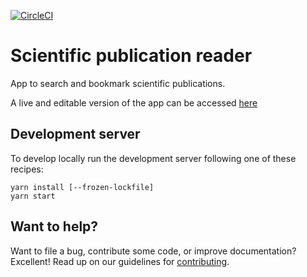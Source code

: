 [![CircleCI](https://circleci.com/gh/esanzgar/pubmed-healx.svg?style=svg)](https://circleci.com/gh/esanzgar/pubmed-healx)

# Scientific publication reader

App to search and bookmark scientific publications.

A live and editable version of the app can be accessed
[here](https://stackblitz.com/github/esanzgar/pubmed-healx)

## Development server

To develop locally run the development server following one of these recipes:

```
yarn install [--frozen-lockfile]
yarn start
```

## Want to help?

Want to file a bug, contribute some code, or improve documentation? Excellent!
Read up on our guidelines for [contributing][contributing].

[contributing]: https://github.com/esanzgar/pubmed-healx/blob/master/CONTRIBUTING.md

